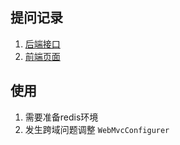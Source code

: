 ## 提问记录

1. [后端接口](https://githcc.github.io/webpage_self_html/poe/Claude-3-Haiku/v1/DUu0IRiitI9ZN25hroaM.html)
2. [前端页面](https://githcc.github.io/webpage_self_html/poe/Claude-3-Haiku/v1/3LcI1gao7BIM97XWqKSP.html)

## 使用
1. 需要准备redis环境
2. 发生跨域问题调整 `WebMvcConfigurer`
